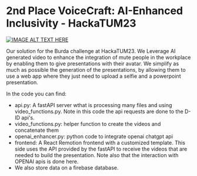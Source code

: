 # 2nd Place VoiceCraft: AI-Enhanced Inclusivity - HackaTUM23

[![IMAGE ALT TEXT HERE](https://img.youtube.com/vi/D3r6sV6Q71U/0.jpg)](https://www.youtube.com/watch?v=D3r6sV6Q71U)

Our solution for the Burda challenge at HackaTUM23. We Leverage AI generated video to enhance the integration of mute people in the workplace by enabling them to give presentations with their avatar. We simplify as much as possible the generation of the presentations, by allowing them to use a web app where they just need to upload a selfie and a powerpoint presentation.

In the code you can find:

- api.py: A fastAPI server wthat is processing many files and using video_functions.py. Note in this code the api requests are done to the D-ID api's.
- video_functions.py: helper function to create the videos and concatenate them
- openai_enhancer.py: python code to integrate openai chatgpt api
- frontend: A React Remotion frontend with a customized template. This side uses the API provided by the fastAPI to receive the videos that are needed to build the presentation. Note also that the interaction with OPENAI apis is done here.
- We also store data on a firebase database.
